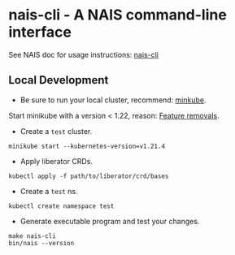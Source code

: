 # nais-cli - A NAIS command-line interface

See NAIS doc for usage instructions: [nais-cli](https://docs.nais.io/how-to-guides/nais-cli/install/)

## Local Development

- Be sure to run your local cluster, recommend: [minkube](https://minikube.sigs.k8s.io/docs/start/).

Start minikube with a version < 1.22,
reason: [Feature removals](https://kubernetes.io/blog/2021/07/14/upcoming-changes-in-kubernetes-1-22/).

- Create a `test` cluster.

```
minikube start --kubernetes-version=v1.21.4
```

- Apply liberator CRDs.

```
kubectl apply -f path/to/liberator/crd/bases
```

- Create a `test` ns.

```
kubectl create namespace test
```

- Generate executable program and test your changes.

```
make nais-cli
bin/nais --version
```

